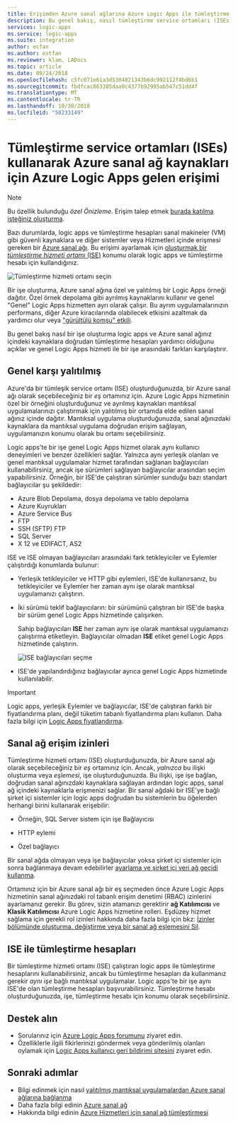 ```yaml
---
title: Erişimden Azure sanal ağlarına Azure Logic Apps ile tümleştirme service ortamları (ISEs)
description: Bu genel bakış, nasıl tümleştirme service ortamları (ISEs) mantıksal uygulamaları Azure sanal ağlarına erişmesine yardımcı açıklar.
services: logic-apps
ms.service: logic-apps
ms.suite: integration
author: ecfan
ms.author: estfan
ms.reviewer: klam, LADocs
ms.topic: article
ms.date: 09/24/2018
ms.openlocfilehash: c5fc071e61a3d5304821343b6dc992112f4bd6b1
ms.sourcegitcommit: fbdfcac863385daa0c4377b92995ab547c51dd4f
ms.translationtype: MT
ms.contentlocale: tr-TR
ms.lasthandoff: 10/30/2018
ms.locfileid: "50233149"
---
```

# <a name="access-to-azure-virtual-network-resources-from-azure-logic-apps-by-using-integration-service-environments-ises"></a>Tümleştirme service ortamları (ISEs) kullanarak Azure sanal ağ kaynakları için Azure Logic Apps gelen erişimi

> [!NOTE]
> Bu özellik bulunduğu *özel Önizleme*. Erişim talep etmek [burada katılma isteğiniz oluşturma](https://aka.ms/iseprivatepreview).

Bazı durumlarda, logic apps ve tümleştirme hesapları sanal makineler (VM) gibi güvenli kaynaklara ve diğer sistemler veya Hizmetleri içinde erişmesi gereken bir [Azure sanal ağı](../virtual-network/virtual-networks-overview.md). Bu erişimi ayarlamak için [oluşturmak bir *tümleştirme hizmeti ortamı* (ISE)](../logic-apps/connect-virtual-network-vnet-isolated-environment.md) konumu olarak logic apps ve tümleştirme hesabı için kullandığınız. 

![Tümleştirme hizmeti ortamı seçin](./media/connect-virtual-network-vnet-isolated-environment-overview/select-logic-app-integration-service-environment.png)

Bir işe oluşturma, Azure sanal ağına özel ve yalıtılmış bir Logic Apps örneği dağıtır. Özel örnek depolama gibi ayrılmış kaynaklarını kullanır ve genel "Genel" Logic Apps hizmetten ayrı olarak çalışır. Bu ayrım uygulamalarınızın performans, diğer Azure kiracılarında olabilecek etkisini azaltmak da yardımcı olur veya ["gürültülü komşu" etkili](https://en.wikipedia.org/wiki/Cloud_computing_issues#Performance_interference_and_noisy_neighbors). 

Bu genel bakış nasıl bir işe oluşturma logic apps ve Azure sanal ağınız içindeki kaynaklara doğrudan tümleştirme hesapları yardımcı olduğunu açıklar ve genel Logic Apps hizmeti ile bir işe arasındaki farkları karşılaştırır.

<a name="difference"></a>

## <a name="isolated-versus-global"></a>Genel karşı yalıtılmış

Azure'da bir tümleşik service ortamı (ISE) oluşturduğunuzda, bir Azure sanal ağı olarak seçebileceğiniz bir *eş* ortamınız için. Azure Logic Apps hizmetinin özel bir örneğini oluşturduğunuz ve ayrılmış kaynakları mantıksal uygulamalarınızı çalıştırmak için yalıtılmış bir ortamda elde edilen sanal ağınız içinde dağıtır. Mantıksal uygulama oluşturduğunuzda, sanal ağınızdaki kaynaklara da mantıksal uygulama doğrudan erişim sağlayan, uygulamanızın konumu olarak bu ortamı seçebilirsiniz.  

Logic apps'te bir işe genel Logic Apps hizmet olarak aynı kullanıcı deneyimleri ve benzer özellikleri sağlar. Yalnızca aynı yerleşik olanları ve genel mantıksal uygulamalar hizmet tarafından sağlanan bağlayıcıları kullanabilirsiniz, ancak işe sürümleri sağlayan bağlayıcılar arasından seçim yapabilirsiniz. Örneğin, bir ISE'de çalıştıran sürümler sunduğu bazı standart bağlayıcılar şu şekildedir:
 
* Azure Blob Depolama, dosya depolama ve tablo depolama
* Azure Kuyrukları
* Azure Service Bus
* FTP
* SSH (SFTP) FTP
* SQL Server
* X 12 ve EDIFACT, AS2

ISE ve ISE olmayan bağlayıcıları arasındaki fark tetikleyiciler ve Eylemler çalıştırdığı konumlarda bulunur:

* Yerleşik tetikleyiciler ve HTTP gibi eylemleri, ISE'de kullanırsanız, bu tetikleyiciler ve Eylemler her zaman aynı işe olarak mantıksal uygulamanızı çalıştırın. 

* İki sürümü teklif bağlayıcıların: bir sürümünü çalıştıran bir ISE'de başka bir sürüm genel Logic Apps hizmetinde çalışırken.  

  Sahip bağlayıcıları **ISE** her zaman aynı işe olarak mantıksal uygulamanızı çalıştırma etiketleyin. Bağlayıcılar olmadan **ISE** etiket genel Logic Apps hizmetinde çalıştırın. 

  ![ISE bağlayıcıları seçme](./media/connect-virtual-network-vnet-isolated-environment-overview/select-ise-connectors.png)

* ISE'de yapılandırdığınız bağlayıcılar ayrıca genel Logic Apps hizmetinde kullanılabilir. 

> [!IMPORTANT]
> Logic apps, yerleşik Eylemler ve bağlayıcılar, ISE'de çalıştıran farklı bir fiyatlandırma planı, değil tüketim tabanlı fiyatlandırma planı kullanın. Daha fazla bilgi için [Logic Apps fiyatlandırma](../logic-apps/logic-apps-pricing.md).

<a name="vnet-access"></a>

## <a name="permissions-for-virtual-network-access"></a>Sanal ağ erişim izinleri

Tümleştirme hizmeti ortamı (ISE) oluşturduğunuzda, bir Azure sanal ağı olarak seçebileceğiniz bir *eş* ortamınız için. Ancak, *yalnızca* bu ilişki oluşturma veya *eşlemesi*, işe oluşturduğunuzda. Bu ilişki, işe işe bağlan, doğrudan sanal ağınızdaki kaynaklara sağlayan ardından logic apps, sanal ağ içindeki kaynaklarla erişmenizi sağlar. Bir sanal ağdaki bir ISE'ye bağlı şirket içi sistemler için logic apps doğrudan bu sistemlerin bu öğelerden herhangi birini kullanarak erişebilir: 

* Örneğin, SQL Server sistem için işe Bağlayıcısı

* HTTP eylemi 

* Özel bağlayıcı

Bir sanal ağda olmayan veya işe bağlayıcılar yoksa şirket içi sistemler için sonra bağlanmaya devam edebilirler [ayarlama ve şirket içi veri ağ geçidi kullanma](../logic-apps/logic-apps-gateway-install.md).

Ortamınız için bir Azure sanal ağı bir eş seçmeden önce Azure Logic Apps hizmetinin sanal ağınızdaki rol tabanlı erişim denetimi (RBAC) izinlerini ayarlamanız gerekir. Bu görev, sizin atamanızı gerektirir **ağ Katılımcısı** ve **Klasik Katılımcısı** Azure Logic Apps hizmetine rolleri. Eşdüzey hizmet sağlama için gerekli rol izinleri hakkında daha fazla bilgi için bkz: [İzinler bölümünde oluşturma, değiştirme veya bir sanal ağ eşlemesini Sil](../virtual-network/virtual-network-manage-peering.md#permissions).

<a name="create-integration-account-environment"></a>

## <a name="integration-accounts-with-ise"></a>ISE ile tümleştirme hesapları

Bir tümleştirme hizmeti ortamı (ISE) çalıştıran logic apps ile tümleştirme hesaplarını kullanabilirsiniz, ancak bu tümleştirme hesapları da kullanmanız gerekir *aynı işe* bağlı mantıksal uygulamalar. Logic apps'te bir işe aynı ISE'de olan tümleştirme hesapları başvurabilirsiniz. Tümleştirme hesabı oluşturduğunuzda, işe, tümleştirme hesabı için konumu olarak seçebilirsiniz.

## <a name="get-support"></a>Destek alın

* Sorularınız için <a href="https://social.msdn.microsoft.com/Forums/en-US/home?forum=azurelogicapps" target="_blank">Azure Logic Apps forumunu</a> ziyaret edin.
* Özelliklerle ilgili fikirlerinizi göndermek veya gönderilmiş olanları oylamak için <a href="https://aka.ms/logicapps-wish" target="_blank">Logic Apps kullanıcı geri bildirimi sitesini</a> ziyaret edin.

## <a name="next-steps"></a>Sonraki adımlar

* Bilgi edinmek için nasıl [yalıtılmış mantıksal uygulamalardan Azure sanal ağlarına bağlanma](../logic-apps/connect-virtual-network-vnet-isolated-environment.md)
* Daha fazla bilgi edinin [Azure sanal ağ](../virtual-network/virtual-networks-overview.md)
* Hakkında bilgi edinin [Azure Hizmetleri için sanal ağ tümleştirmesi](../virtual-network/virtual-network-for-azure-services.md)
